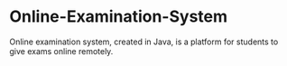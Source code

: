# Online-Examination-System

Online examination system, created in Java, is a platform for students to give exams online remotely.
